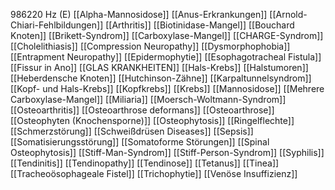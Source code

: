 986220 Hz (E)
[[Alpha-Mannosidose]]
[[Anus-Erkrankungen]]
[[Arnold-Chiari-Fehlbildungen]]
[[Arthritis]]
[[Biotinidase-Mangel]]
[[Bouchard Knoten]]
[[Brikett-Syndrom]]
[[Carboxylase-Mangel]]
[[CHARGE-Syndrom]]
[[Cholelithiasis]]
[[Compression Neuropathy]]
[[Dysmorphophobia]]
[[Entrapment Neuropathy]]
[[Epidermophytie]]
[[Esophagotracheal Fistula]]
[[Fissur in Ano]]
[[GLAS KRANKHEITEN]]
[[Hals-Krebs]]
[[Halstumoren]]
[[Heberdensche Knoten]]
[[Hutchinson-Zähne]]
[[Karpaltunnelsyndrom]]
[[Kopf- und Hals-Krebs]]
[[Kopfkrebs]]
[[Krebs]]
[[Mannosidose]]
[[Mehrere Carboxylase-Mangel]]
[[Miliaria]]
[[Moersch-Woltmann-Syndrom]]
[[Osteoarthritis]]
[[Osteoarthrose deformans]]
[[Osteoarthrose]]
[[Osteophyten (Knochensporne)]]
[[Osteophytosis]]
[[Ringelflechte]]
[[Schmerzstörung]]
[[Schweißdrüsen Diseases]]
[[Sepsis]]
[[Somatisierungsstörung]]
[[Somatoforme Störungen]]
[[Spinal Osteophytosis]]
[[Stiff-Man-Syndrom]]
[[Stiff-Person-Syndrom]]
[[Syphilis]]
[[Tendinitis]]
[[Tendinopathy]]
[[Tendinose]]
[[Tetanus]]
[[Tinea]]
[[Tracheoösophageale Fistel]]
[[Trichophytie]]
[[Venöse Insuffizienz]]